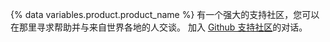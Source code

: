 {% data variables.product.product_name %} 有一个强大的支持社区，您可以在那里寻求帮助并与来自世界各地的人交谈。 加入 [Github 支持社区](https://github.community/)的对话。
